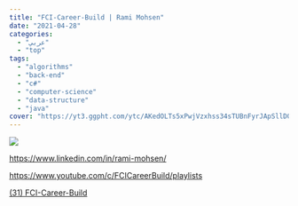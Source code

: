 ```yaml
---
title: "FCI-Career-Build | Rami Mohsen"
date: "2021-04-28"
categories:
  - "عربي"
  - "top"
tags:
  - "algorithms"
  - "back-end"
  - "c#"
  - "computer-science"
  - "data-structure"
  - "java"
cover: "https://yt3.ggpht.com/ytc/AKedOLTs5xPwjVzxhss34sTUBnFyrJApSllD0pa3oQaOhw=s88-c-k-c0x00ffffff-no-rj"
---
```


![](https://yt3.ggpht.com/ytc/AAUvwngBvTsjgmCA8dXWbtQX5LXhuZSmXmzlA0VcV6_OUQ=s176-c-k-c0x00ffffff-no-rj)

https://www.linkedin.com/in/rami-mohsen/

https://www.youtube.com/c/FCICareerBuild/playlists

[(31) FCI-Career-Build ](https://www.youtube.com/c/FCICareerBuild/playlists)

